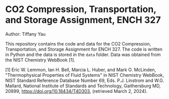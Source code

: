 # CO2 Compression, Transportation, and Storage Assignment, ENCH 327

Author: Tiffany Yau

This repository contains the code and data for the CO2 Compression, Transportation, and Storage Assignment for ENCH 327. The code is written in Python and the data is stored in the `data` folder. Data was obtained from the NIST Chemistry WebBook [1].

[1] Eric W. Lemmon, Ian H. Bell, Marcia L. Huber, and Mark O. McLinden, "Thermophysical Properties of Fluid Systems" in NIST Chemistry WebBook, NIST Standard Reference Database Number 69, Eds. P.J. Linstrom and W.G. Mallard, National Institute of Standards and Technology, Gaithersburg MD, 20899, https://doi.org/10.18434/T4D303, (retrieved March 2, 2024).